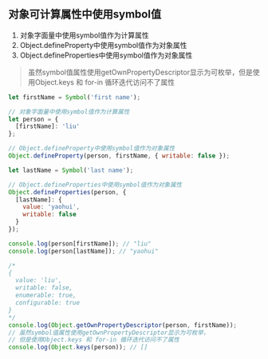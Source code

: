 
## 对象可计算属性中使用symbol值
1. 对象字面量中使用symbol值作为计算属性
2. Object.defineProperty中使用symbol值作为对象属性
3. Object.defineProperties中使用symbol值作为对象属性

> 虽然symbol值属性使用getOwnPropertyDescriptor显示为可枚举，但是使用Object.keys 和 for-in 循环迭代访问不了属性

```js
let firstName = Symbol('first name');

// 对象字面量中使用symbol值作为计算属性
let person = {
  [firstName]: 'liu'
};

// Object.defineProperty中使用symbol值作为对象属性
Object.defineProperty(person, firstName, { writable: false });

let lastName = Symbol('last name');

// Object.defineProperties中使用symbol值作为对象属性
Object.defineProperties(person, {
  [lastName]: {
    value: 'yaohui',
    writable: false
  }
});

console.log(person[firstName]); // "liu"
console.log(person[lastName]); // "yaohui"

/*
{ 
  value: 'liu',
  writable: false,
  enumerable: true,
  configurable: true 
}
*/
console.log(Object.getOwnPropertyDescriptor(person, firstName));
// 虽然symbol值属性使用getOwnPropertyDescriptor显示为可枚举，
// 但是使用Object.keys 和 for-in 循环迭代访问不了属性
console.log(Object.keys(person)); // []
```